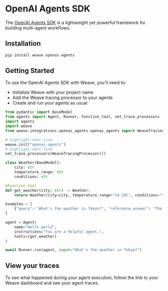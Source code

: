 
# OpenAI Agents SDK

The [OpenAI Agents SDK](https://github.com/openai/openai-agents-python) is a lightweight yet powerful framework for building multi-agent workflows.

## Installation

```bash
pip install weave openai-agents
```

## Getting Started

To use the OpenAI Agents SDK with Weave, you'll need to:
- Initialize Weave with your project name
- Add the Weave tracing processor to your agents
- Create and run your agents as usual

```python
from pydantic import BaseModel
from agents import Agent, Runner, function_tool, set_trace_processors
import agents
import weave
from weave.integrations.openai_agents.openai_agents import WeaveTracingProcessor

# highlight-next-line
weave.init("openai-agents")
# highlight-next-line
set_trace_processors(WeaveTracingProcessor())

class Weather(BaseModel):
    city: str
    temperature_range: str
    conditions: str

@function_tool
def get_weather(city: str) -> Weather:
    return Weather(city=city, temperature_range="14-20C", conditions="Sunny with wind.")

examples = [
    {"query": "What's the weather in Tokyo?", "reference_answer": "The weather in Tokyo is sunny with a temperature of 14-20C."}
]

agent = Agent(
    name="Hello world",
    instructions="You are a helpful agent.",
    tools=[get_weather]
)

await Runner.run(agent, input="What's the weather in Tokyo?")
```

## View your traces

To see what happened during your agent execution, follow the link to your Weave dashboard and see your agent traces. 
